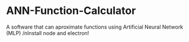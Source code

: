# ANN-Function-Calculator
A software that can aproximate functions using Artificial Neural Network (MLP)
/nInstall node and electron!

